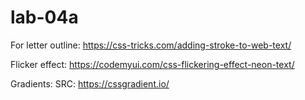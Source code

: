 # lab-04a

For letter outline: https://css-tricks.com/adding-stroke-to-web-text/

Flicker effect:  https://codemyui.com/css-flickering-effect-neon-text/

Gradients: SRC: https://cssgradient.io/ 

